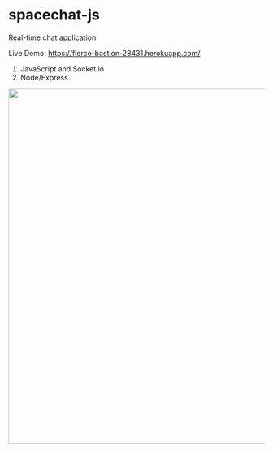# spacechat-js
Real-time chat application

Live Demo: https://fierce-bastion-28431.herokuapp.com/

1. JavaScript and Socket.io
2. Node/Express

<img src="https://media.giphy.com/media/XEJbRTNQrhvH0ttkrv/giphy.gif" width="700" />
